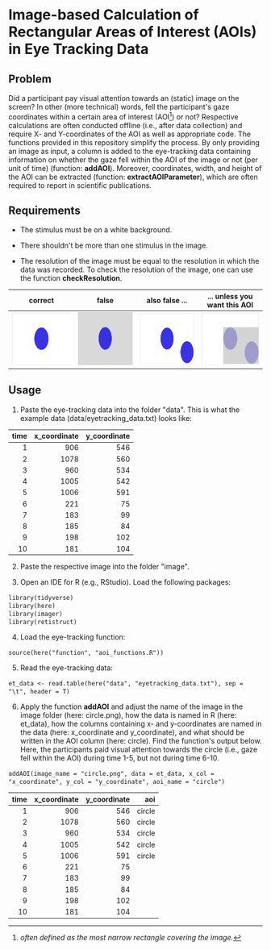 


# Image-based Calculation of Rectangular Areas of Interest (AOIs) in Eye Tracking Data

## Problem

Did a participant pay visual attention towards an (static) image on the screen? In other (more technical) words, fell the participant's gaze coordinates within a certain area of interest (AOI[^readme-1]) or not? Respective calculations are often conducted offline (i.e., after data collection) and require X- and Y-coordinates of the AOI as well as appropriate code. The functions provided in this repository simplify the process. By only providing an image as input, a column is added to the eye-tracking data containing information on whether the gaze fell within the AOI of the image or not (per unit of time) (function: **addAOI**). Moreover, coordinates, width, and height of the AOI can be extracted (function: **extractAOIParameter**), which are often required to report in scientific publications.

[^readme-1]: *often defined as the most narrow rectangle covering the image.*

## Requirements

-   The stimulus must be on a white background.

-   There shouldn't be more than one stimulus in the image.

-   The resolution of the image must be equal to the resolution in which the data was recorded. To check the resolution of the image, one can use the function **checkResolution**.

| **correct** | **false** | **also false ...** | **... unless you want this AOI** |
|:-----------:|:---------:|:-------------:|:--------------------------------:|
| <img src="image/circle_correct.png" width="186" height="105"> | <img src="image/circle_false_3.png" width="186" height="105"> | <img src="image/circle_false_1.png" width="186" height="105"> | <img src="image/circle_false_2.png" width="186" height="105"> |


## Usage

1.  Paste the eye-tracking data into the folder "data". This is what the example data (data/eyetracking_data.txt) looks like:

| **time** | **x_coordinate** | **y_coordinate** |
|---------:|-----------------:|-----------------:|
|        1 |              906 |              546 |
|        2 |             1078 |              560 |
|        3 |              960 |              534 |
|        4 |             1005 |              542 |
|        5 |             1006 |              591 |
|        6 |              221 |               75 |
|        7 |              183 |               99 |
|        8 |              185 |               84 |
|        9 |              198 |              102 |
|       10 |              181 |              104 |


2.  Paste the respective image into the folder "image".

3.  Open an IDE for R (e.g., RStudio). Load the following packages:

```
library(tidyverse)
library(here)
library(imager)
library(retistruct)
```

4.  Load the eye-tracking function:

```
source(here("function", "aoi_functions.R"))
```

5.  Read the eye-tracking data:

```
et_data <- read.table(here("data", "eyetracking_data.txt"), sep = "\t", header = T)
```

6.  Apply the function **addAOI** and adjust the name of the image in the image folder (here: circle.png), how the data is named in R (here: et_data), how the columns containing x- and y-coordinates are named in the data (here: x_coordinate and y_coordinate), and what should be written in the AOI column (here: circle). Find the function's output below. Here, the participants paid visual attention towards the circle (i.e., gaze fell within the AOI) during time 1-5, but not during time 6-10.

```
addAOI(image_name = "circle.png", data = et_data, x_col = "x_coordinate", y_col = "y_coordinate", aoi_name = "circle") 
```

| **time** | **x_coordinate** | **y_coordinate** | **aoi** |
|---------:|-----------------:|-----------------:|--------:|
|        1 |              906 |              546 |  circle |
|        2 |             1078 |              560 |  circle |
|        3 |              960 |              534 |  circle |
|        4 |             1005 |              542 |  circle |
|        5 |             1006 |              591 |  circle |
|        6 |              221 |               75 |    <NA> |
|        7 |              183 |               99 |    <NA> |
|        8 |              185 |               84 |    <NA> |
|        9 |              198 |              102 |    <NA> |
|       10 |              181 |              104 |    <NA> |

